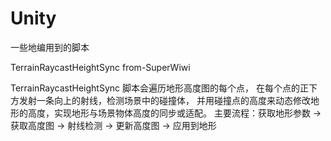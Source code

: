 # Unity
一些地编用到的脚本

TerrainRaycastHeightSync          from-SuperWiwi

TerrainRaycastHeightSync 脚本会遍历地形高度图的每个点，
在每个点的正下方发射一条向上的射线，检测场景中的碰撞体，
并用碰撞点的高度来动态修改地形的高度，实现地形与场景物体高度的同步或适配。
主要流程：获取地形参数 -> 获取高度图 -> 射线检测 -> 更新高度图 -> 应用到地形
